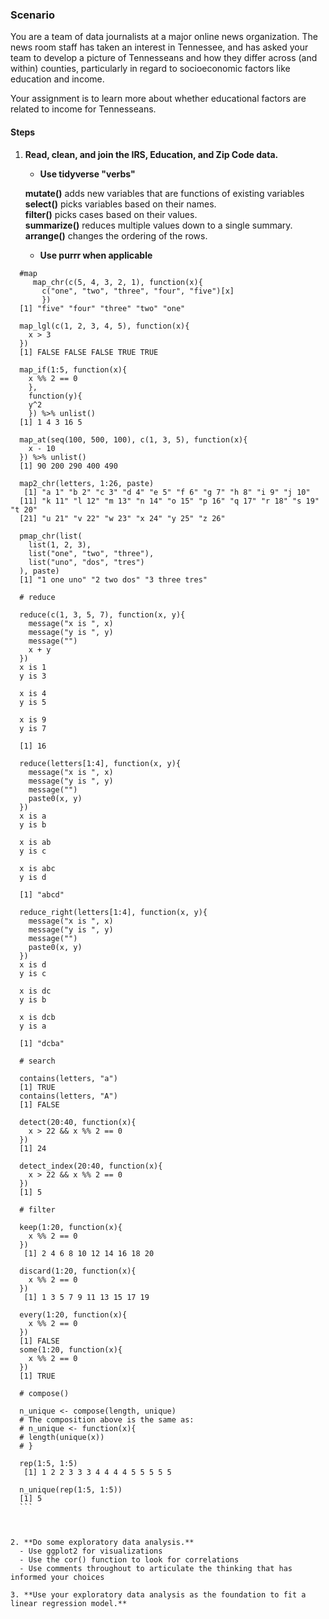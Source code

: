 ### Scenario
<p>You are a team of data journalists at a major online news organization. The news room staff has taken an interest in Tennessee, and has asked your team to develop a picture of Tennesseans and how they differ across (and within) counties, particularly in regard to socioeconomic factors like education and income.</p>
<p>Your assignment is to learn more about whether educational factors are related to income for Tennesseans.</p>

#### Steps
  1. **Read, clean, and join the IRS, Education, and Zip Code data.**
     - **Use tidyverse "verbs"** </br>

     **mutate()** adds new variables that are functions of existing variables </br>
     **select()** picks variables based on their names. </br>
     **filter()** picks cases based on their values. </br>
     **summarize()** reduces multiple values down to a single summary. </br>
     **arrange()** changes the ordering of the rows. </br>

     - **Use purrr when applicable** </br>



  ```
    #map
       map_chr(c(5, 4, 3, 2, 1), function(x){
         c("one", "two", "three", "four", "five")[x]
         })
    [1] "five" "four" "three" "two" "one"

    map_lgl(c(1, 2, 3, 4, 5), function(x){
      x > 3
    })
    [1] FALSE FALSE FALSE TRUE TRUE

    map_if(1:5, function(x){
      x %% 2 == 0
      },
      function(y){
      y^2
      }) %>% unlist()
    [1] 1 4 3 16 5

    map_at(seq(100, 500, 100), c(1, 3, 5), function(x){
      x - 10
    }) %>% unlist()
    [1] 90 200 290 400 490

    map2_chr(letters, 1:26, paste)
     [1] "a 1" "b 2" "c 3" "d 4" "e 5" "f 6" "g 7" "h 8" "i 9" "j 10"
    [11] "k 11" "l 12" "m 13" "n 14" "o 15" "p 16" "q 17" "r 18" "s 19" "t 20"
    [21] "u 21" "v 22" "w 23" "x 24" "y 25" "z 26"

    pmap_chr(list(
      list(1, 2, 3),
      list("one", "two", "three"),
      list("uno", "dos", "tres")
    ), paste)
    [1] "1 one uno" "2 two dos" "3 three tres"

    # reduce

    reduce(c(1, 3, 5, 7), function(x, y){
      message("x is ", x)
      message("y is ", y)
      message("")
      x + y
    })
    x is 1
    y is 3

    x is 4
    y is 5

    x is 9
    y is 7

    [1] 16

    reduce(letters[1:4], function(x, y){
      message("x is ", x)
      message("y is ", y)
      message("")
      paste0(x, y)
    })
    x is a
    y is b

    x is ab
    y is c

    x is abc
    y is d

    [1] "abcd"

    reduce_right(letters[1:4], function(x, y){
      message("x is ", x)
      message("y is ", y)
      message("")
      paste0(x, y)
    })
    x is d
    y is c

    x is dc
    y is b

    x is dcb
    y is a

    [1] "dcba"

    # search

    contains(letters, "a")
    [1] TRUE
    contains(letters, "A")
    [1] FALSE

    detect(20:40, function(x){
      x > 22 && x %% 2 == 0
    })
    [1] 24

    detect_index(20:40, function(x){
      x > 22 && x %% 2 == 0
    })
    [1] 5

    # filter

    keep(1:20, function(x){
      x %% 2 == 0
    })
     [1] 2 4 6 8 10 12 14 16 18 20

    discard(1:20, function(x){
      x %% 2 == 0
    })
     [1] 1 3 5 7 9 11 13 15 17 19

    every(1:20, function(x){
      x %% 2 == 0
    })
    [1] FALSE
    some(1:20, function(x){
      x %% 2 == 0
    })
    [1] TRUE

    # compose()

    n_unique <- compose(length, unique)
    # The composition above is the same as:
    # n_unique <- function(x){
    # length(unique(x))
    # }

    rep(1:5, 1:5)
     [1] 1 2 2 3 3 3 4 4 4 4 5 5 5 5 5

    n_unique(rep(1:5, 1:5))
    [1] 5
    ```



  2. **Do some exploratory data analysis.**
    - Use ggplot2 for visualizations
    - Use the cor() function to look for correlations
    - Use comments throughout to articulate the thinking that has informed your choices

  3. **Use your exploratory data analysis as the foundation to fit a linear regression model.**
